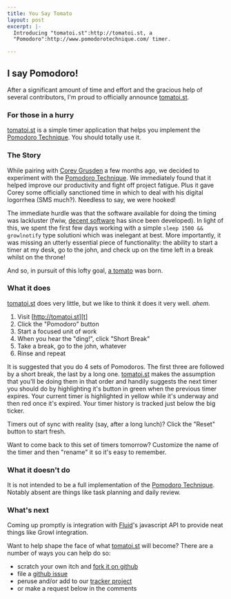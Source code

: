 ```yaml
---
title: You Say Tomato
layout: post
excerpt: |-
  Introducing "tomatoi.st":http://tomatoi.st, a
  "Pomodoro":http://www.pomodorotechnique.com/ timer.

---
```


## I say Pomodoro!

After a significant amount of time and effort and the gracious help of several
contributors, I'm proud to officially announce [tomatoi.st][t].

### For those in a hurry

[tomatoi.st][t] is a simple timer application that helps you implement the
[Pomodoro Technique][p]. You should totally use it.

### The Story

While pairing with [Corey Grusden][cg] a few months ago, we decided to experiment
with the [Pomodoro Technique][p]. We immediately found that it helped improve
our productivity and fight off project fatigue.  Plus it gave Corey some
officially sanctioned time in which to deal with his digital logorrhea (SMS
much?). Needless to say, we were hooked!

The immediate hurdle was that the software available for doing the timing was
lackluster (fwiw, [decent software][r] has since been developed).  In light of
this, we spent the first few days working with a simple `sleep 1500 &&
growlnotify` type solutioni which was inelegant at best. More importantly, it
was missing an utterly essential piece of functionality: the ability to start a
timer at my desk, go to the john, and check up on the time left in a break
whilst on the throne!

And so, in pursuit of this lofty goal, [a tomato][t] was born.

### What it does

[tomatoi.st][t] does very little, but we like to think it does it very well.
*ahem*.

1. Visit [http://tomatoi.st][t]
1. Click the "Pomodoro" button
1. Start a focused unit of work
1. When you hear the "ding!", click "Short Break"
1. Take a break, go to the john, whatever
1. Rinse and repeat

It is suggested that you do 4 sets of Pomodoros. The first three are followed by
a short break, the last by a long one. [tomatoi.st][t] makes the assumption that
you'll be doing them in that order and handily suggests the next timer you
should do by highlighting it's button in green when the previous timer expires.
Your current timer is highlighted in yellow while it's underway and then red
once it's expired. Your timer history is tracked just below the big ticker.

Timers out of sync with reality (say, after a long lunch)? Click the "Reset"
button to start fresh.

Want to come back to this set of timers tomorrow? Customize the name of the
timer and then "rename" it so it's easy to remember.

### What it doesn't do

It is not intended to be a full implementation of the [Pomodoro Technique][p].
Notably absent are things like task planning and daily review.

### What's next

Coming up promptly is integration with [Fluid][f]'s javascript API to provide
neat things like Growl integration.

Want to help shape the face of what [tomatoi.st][t] will become? There are a
number of ways you can help do so:

* scratch your own itch and [fork it on github][d]
* file a [github issue][i]
* peruse and/or add to our [tracker project][tr]
* or make a request below in the comments

[t]: http://tomatoi.st/
[p]: http://www.pomodorotechnique.com/
[d]: http://github.com/voxdolo/ding
[r]: http://github.com/rubyist/tomato
[i]: http://github.com/voxdolo/ding/issues
[f]: http://fluidapp.com/
[h]: http://www.hashrocket.com/
[cg]: http://www.coreygrusden.com/
[tr]: http://www.pivotaltracker.com/projects/11740
<!-- #hashrocket -->
